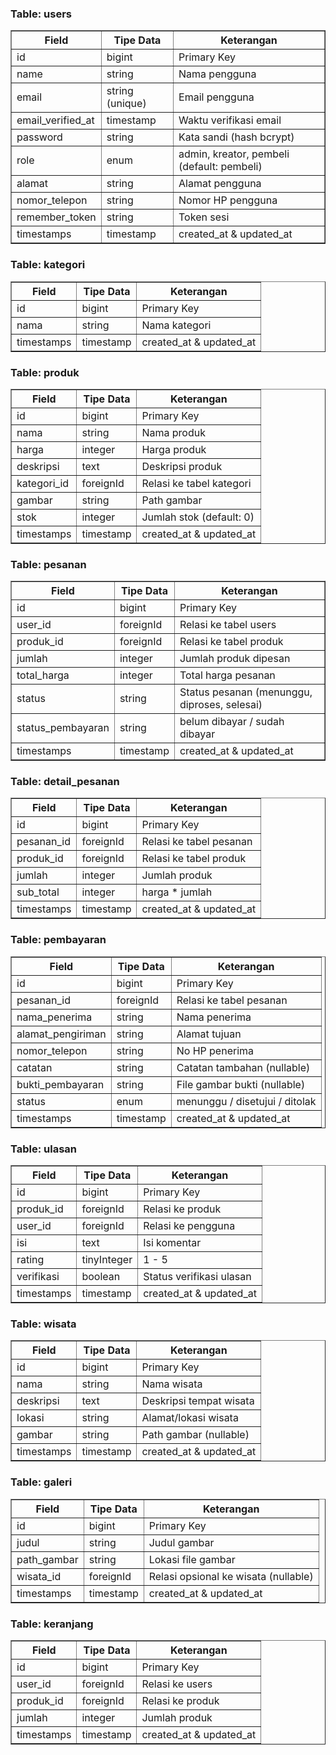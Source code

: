 <h3>Table: users</h3>
<table border="1">
  <thead>
    <tr>
      <th>Field</th><th>Tipe Data</th><th>Keterangan</th>
    </tr>
  </thead>
  <tbody>
    <tr><td>id</td><td>bigint</td><td>Primary Key</td></tr>
    <tr><td>name</td><td>string</td><td>Nama pengguna</td></tr>
    <tr><td>email</td><td>string (unique)</td><td>Email pengguna</td></tr>
    <tr><td>email_verified_at</td><td>timestamp</td><td>Waktu verifikasi email</td></tr>
    <tr><td>password</td><td>string</td><td>Kata sandi (hash bcrypt)</td></tr>
    <tr><td>role</td><td>enum</td><td>admin, kreator, pembeli (default: pembeli)</td></tr>
    <tr><td>alamat</td><td>string</td><td>Alamat pengguna</td></tr>
    <tr><td>nomor_telepon</td><td>string</td><td>Nomor HP pengguna</td></tr>
    <tr><td>remember_token</td><td>string</td><td>Token sesi</td></tr>
    <tr><td>timestamps</td><td>timestamp</td><td>created_at & updated_at</td></tr>
  </tbody>
</table>
<h3>Table: kategori</h3>
<table border="1">
  <thead>
    <tr><th>Field</th><th>Tipe Data</th><th>Keterangan</th></tr>
  </thead>
  <tbody>
    <tr><td>id</td><td>bigint</td><td>Primary Key</td></tr>
    <tr><td>nama</td><td>string</td><td>Nama kategori</td></tr>
    <tr><td>timestamps</td><td>timestamp</td><td>created_at & updated_at</td></tr>
  </tbody>
</table>
<h3>Table: produk</h3>
<table border="1">
  <thead>
    <tr><th>Field</th><th>Tipe Data</th><th>Keterangan</th></tr>
  </thead>
  <tbody>
    <tr><td>id</td><td>bigint</td><td>Primary Key</td></tr>
    <tr><td>nama</td><td>string</td><td>Nama produk</td></tr>
    <tr><td>harga</td><td>integer</td><td>Harga produk</td></tr>
    <tr><td>deskripsi</td><td>text</td><td>Deskripsi produk</td></tr>
    <tr><td>kategori_id</td><td>foreignId</td><td>Relasi ke tabel kategori</td></tr>
    <tr><td>gambar</td><td>string</td><td>Path gambar</td></tr>
    <tr><td>stok</td><td>integer</td><td>Jumlah stok (default: 0)</td></tr>
    <tr><td>timestamps</td><td>timestamp</td><td>created_at & updated_at</td></tr>
  </tbody>
</table>
<h3>Table: pesanan</h3>
<table border="1">
  <thead>
    <tr><th>Field</th><th>Tipe Data</th><th>Keterangan</th></tr>
  </thead>
  <tbody>
    <tr><td>id</td><td>bigint</td><td>Primary Key</td></tr>
    <tr><td>user_id</td><td>foreignId</td><td>Relasi ke tabel users</td></tr>
    <tr><td>produk_id</td><td>foreignId</td><td>Relasi ke tabel produk</td></tr>
    <tr><td>jumlah</td><td>integer</td><td>Jumlah produk dipesan</td></tr>
    <tr><td>total_harga</td><td>integer</td><td>Total harga pesanan</td></tr>
    <tr><td>status</td><td>string</td><td>Status pesanan (menunggu, diproses, selesai)</td></tr>
    <tr><td>status_pembayaran</td><td>string</td><td>belum dibayar / sudah dibayar</td></tr>
    <tr><td>timestamps</td><td>timestamp</td><td>created_at & updated_at</td></tr>
  </tbody>
</table>
<h3>Table: detail_pesanan</h3>
<table border="1">
  <thead>
    <tr><th>Field</th><th>Tipe Data</th><th>Keterangan</th></tr>
  </thead>
  <tbody>
    <tr><td>id</td><td>bigint</td><td>Primary Key</td></tr>
    <tr><td>pesanan_id</td><td>foreignId</td><td>Relasi ke tabel pesanan</td></tr>
    <tr><td>produk_id</td><td>foreignId</td><td>Relasi ke tabel produk</td></tr>
    <tr><td>jumlah</td><td>integer</td><td>Jumlah produk</td></tr>
    <tr><td>sub_total</td><td>integer</td><td>harga * jumlah</td></tr>
    <tr><td>timestamps</td><td>timestamp</td><td>created_at & updated_at</td></tr>
  </tbody>
</table>
<h3>Table: pembayaran</h3>
<table border="1">
  <thead>
    <tr><th>Field</th><th>Tipe Data</th><th>Keterangan</th></tr>
  </thead>
  <tbody>
    <tr><td>id</td><td>bigint</td><td>Primary Key</td></tr>
    <tr><td>pesanan_id</td><td>foreignId</td><td>Relasi ke tabel pesanan</td></tr>
    <tr><td>nama_penerima</td><td>string</td><td>Nama penerima</td></tr>
    <tr><td>alamat_pengiriman</td><td>string</td><td>Alamat tujuan</td></tr>
    <tr><td>nomor_telepon</td><td>string</td><td>No HP penerima</td></tr>
    <tr><td>catatan</td><td>string</td><td>Catatan tambahan (nullable)</td></tr>
    <tr><td>bukti_pembayaran</td><td>string</td><td>File gambar bukti (nullable)</td></tr>
    <tr><td>status</td><td>enum</td><td>menunggu / disetujui / ditolak</td></tr>
    <tr><td>timestamps</td><td>timestamp</td><td>created_at & updated_at</td></tr>
  </tbody>
</table>
<h3>Table: ulasan</h3>
<table border="1">
  <thead>
    <tr><th>Field</th><th>Tipe Data</th><th>Keterangan</th></tr>
  </thead>
  <tbody>
    <tr><td>id</td><td>bigint</td><td>Primary Key</td></tr>
    <tr><td>produk_id</td><td>foreignId</td><td>Relasi ke produk</td></tr>
    <tr><td>user_id</td><td>foreignId</td><td>Relasi ke pengguna</td></tr>
    <tr><td>isi</td><td>text</td><td>Isi komentar</td></tr>
    <tr><td>rating</td><td>tinyInteger</td><td>1 - 5</td></tr>
    <tr><td>verifikasi</td><td>boolean</td><td>Status verifikasi ulasan</td></tr>
    <tr><td>timestamps</td><td>timestamp</td><td>created_at & updated_at</td></tr>
  </tbody>
</table>
<h3>Table: wisata</h3>
<table border="1">
  <thead>
    <tr><th>Field</th><th>Tipe Data</th><th>Keterangan</th></tr>
  </thead>
  <tbody>
    <tr><td>id</td><td>bigint</td><td>Primary Key</td></tr>
    <tr><td>nama</td><td>string</td><td>Nama wisata</td></tr>
    <tr><td>deskripsi</td><td>text</td><td>Deskripsi tempat wisata</td></tr>
    <tr><td>lokasi</td><td>string</td><td>Alamat/lokasi wisata</td></tr>
    <tr><td>gambar</td><td>string</td><td>Path gambar (nullable)</td></tr>
    <tr><td>timestamps</td><td>timestamp</td><td>created_at & updated_at</td></tr>
  </tbody>
</table>
<h3>Table: galeri</h3>
<table border="1">
  <thead>
    <tr><th>Field</th><th>Tipe Data</th><th>Keterangan</th></tr>
  </thead>
  <tbody>
    <tr><td>id</td><td>bigint</td><td>Primary Key</td></tr>
    <tr><td>judul</td><td>string</td><td>Judul gambar</td></tr>
    <tr><td>path_gambar</td><td>string</td><td>Lokasi file gambar</td></tr>
    <tr><td>wisata_id</td><td>foreignId</td><td>Relasi opsional ke wisata (nullable)</td></tr>
    <tr><td>timestamps</td><td>timestamp</td><td>created_at & updated_at</td></tr>
  </tbody>
</table>
<h3>Table: keranjang</h3>
<table border="1">
  <thead>
    <tr><th>Field</th><th>Tipe Data</th><th>Keterangan</th></tr>
  </thead>
  <tbody>
    <tr><td>id</td><td>bigint</td><td>Primary Key</td></tr>
    <tr><td>user_id</td><td>foreignId</td><td>Relasi ke users</td></tr>
    <tr><td>produk_id</td><td>foreignId</td><td>Relasi ke produk</td></tr>
    <tr><td>jumlah</td><td>integer</td><td>Jumlah produk</td></tr>
    <tr><td>timestamps</td><td>timestamp</td><td>created_at & updated_at</td></tr>
  </tbody>
</table>
